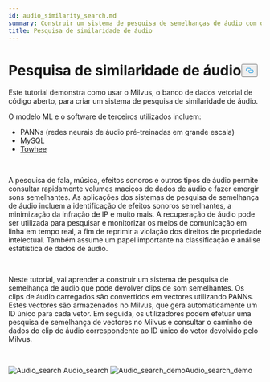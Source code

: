 ```yaml
---
id: audio_similarity_search.md
summary: Construir um sistema de pesquisa de semelhanças de áudio com o Milvus.
title: Pesquisa de similaridade de áudio
---
```

<h1 id="Audio-Similarity-Search" class="common-anchor-header">Pesquisa de similaridade de áudio<button data-href="#Audio-Similarity-Search" class="anchor-icon" translate="no">
      <svg translate="no"
        aria-hidden="true"
        focusable="false"
        height="20"
        version="1.1"
        viewBox="0 0 16 16"
        width="16"
      >
        <path
          fill="#0092E4"
          fill-rule="evenodd"
          d="M4 9h1v1H4c-1.5 0-3-1.69-3-3.5S2.55 3 4 3h4c1.45 0 3 1.69 3 3.5 0 1.41-.91 2.72-2 3.25V8.59c.58-.45 1-1.27 1-2.09C10 5.22 8.98 4 8 4H4c-.98 0-2 1.22-2 2.5S3 9 4 9zm9-3h-1v1h1c1 0 2 1.22 2 2.5S13.98 12 13 12H9c-.98 0-2-1.22-2-2.5 0-.83.42-1.64 1-2.09V6.25c-1.09.53-2 1.84-2 3.25C6 11.31 7.55 13 9 13h4c1.45 0 3-1.69 3-3.5S14.5 6 13 6z"
        ></path>
      </svg>
    </button></h1><p>Este tutorial demonstra como usar o Milvus, o banco de dados vetorial de código aberto, para criar um sistema de pesquisa de similaridade de áudio.</p>
<p>O modelo ML e o software de terceiros utilizados incluem:</p>
<ul>
<li>PANNs (redes neurais de áudio pré-treinadas em grande escala)</li>
<li>MySQL</li>
<li><a href="https://towhee.io/">Towhee</a></li>
</ul>
<p></br></p>
<p>A pesquisa de fala, música, efeitos sonoros e outros tipos de áudio permite consultar rapidamente volumes maciços de dados de áudio e fazer emergir sons semelhantes. As aplicações dos sistemas de pesquisa de semelhança de áudio incluem a identificação de efeitos sonoros semelhantes, a minimização da infração de IP e muito mais. A recuperação de áudio pode ser utilizada para pesquisar e monitorizar os meios de comunicação em linha em tempo real, a fim de reprimir a violação dos direitos de propriedade intelectual. Também assume um papel importante na classificação e análise estatística de dados de áudio.</p>
<p></br></p>
<p>Neste tutorial, vai aprender a construir um sistema de pesquisa de semelhança de áudio que pode devolver clips de som semelhantes. Os clips de áudio carregados são convertidos em vectores utilizando PANNs. Estes vectores são armazenados no Milvus, que gera automaticamente um ID único para cada vetor. Em seguida, os utilizadores podem efetuar uma pesquisa de semelhança de vectores no Milvus e consultar o caminho de dados do clip de áudio correspondente ao ID único do vetor devolvido pelo Milvus.</p>
<p><br/></p>
<p>
  
   <span class="img-wrapper"> <img translate="no" src="/docs/v2.4.x/assets/audio_search.png" alt="Audio_search" class="doc-image" id="audio_search" />
   </span> <span class="img-wrapper"> <span>Audio_search</span> </span> <span class="img-wrapper"> <img translate="no" src="/docs/v2.4.x/assets/audio_search_demo.png" alt="Audio_search_demo" class="doc-image" id="audio_search_demo" /><span>Audio_search_demo</span> </span></p>
